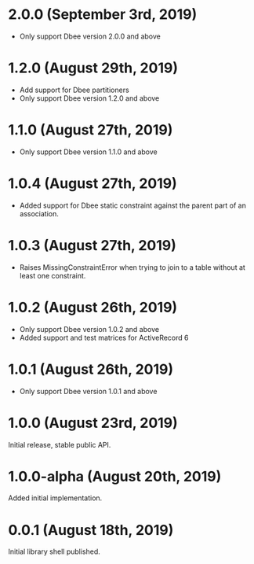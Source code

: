 # 2.0.0 (September 3rd, 2019)

* Only support Dbee version 2.0.0 and above

# 1.2.0 (August 29th, 2019)

* Add support for Dbee partitioners
* Only support Dbee version 1.2.0 and above

# 1.1.0 (August 27th, 2019)

* Only support Dbee version 1.1.0 and above

# 1.0.4 (August 27th, 2019)

* Added support for Dbee static constraint against the parent part of an association.

# 1.0.3 (August 27th, 2019)

* Raises MissingConstraintError when trying to join to a table without at least one constraint.

# 1.0.2 (August 26th, 2019)

* Only support Dbee version 1.0.2 and above
* Added support and test matrices for ActiveRecord 6

# 1.0.1 (August 26th, 2019)

* Only support Dbee version 1.0.1 and above

# 1.0.0 (August 23rd, 2019)

Initial release, stable public API.

# 1.0.0-alpha (August 20th, 2019)

Added initial implementation.

# 0.0.1 (August 18th, 2019)

Initial library shell published.
